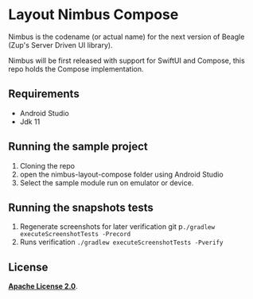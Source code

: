 # **Layout Nimbus Compose**

Nimbus is the codename (or actual name) for the next version of Beagle (Zup's Server Driven UI library).

Nimbus will be first released with support for SwiftUI and Compose, this repo holds the Compose implementation.

## **Requirements**

- Android Studio
- Jdk 11

## **Running the sample project**

1. Cloning the repo
2. open the nimbus-layout-compose folder using Android Studio
3. Select the sample module run on emulator or device.

## **Running the snapshots tests**

1. Regenerate screenshots for later verification git p```./gradlew executeScreenshotTests -Precord ```
2. Runs verification ```./gradlew executeScreenshotTests -Pverify ```

## **License**

[**Apache License 2.0**](https://github.com/ZupIT/nimbus-layout-compose/blob/main/LICENSE.txt).